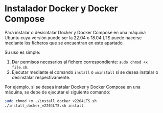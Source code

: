 # Instalador Docker y Docker Compose

Para instalar o desisntalar Docker y Docker Compose en una máquina Ubuntu cuya versión puede ser la 22.04 o 18.04 LTS puede hacerse mediante los ficheros que se encuentran en este apartado.

Su uso es simple:

1. Dar permisos necesarios al fichero correspondiente: `sudo chmod +x file.sh`.
2. Ejecutar mediante el comando `install` o `uninstall` si se desea instalar o desinstalar respectivamente.

Por ejemplo, si se desea instalar Docker y Docker Compose en una máquina, se debe de ejecutar el siguiente comando:
```bash
sudo chmod +x ./install_docker_v2204LTS.sh
./install_docker_v2204LTS.sh install
```